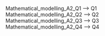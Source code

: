 Mathematical_modelling_A2_Q1 --> Q1  
Mathematical_modelling_A2_Q2 --> Q2  
Mathematical_modelling_A2_Q3 --> Q3  
Mathematical_modelling_A2_Q4 --> Q4
